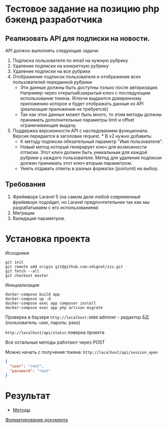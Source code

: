 # Тестовое задание на позицию php бэкенд разработчика

## Реализовать API для подписки на новости.
 
API должно выполнять следующие задачи:
1. Подписка пользователя по email на нужную рубрику
1. Удаление подписки на конкретную рубрику
1. Удаление подписки на все рубрики
1. Отображение подписок пользователя и отображение всех пользователей переданной рубрики 
   * Эти данные должны быть доступны только после авторизации. Например через открытый\закрытый ключ с последующим использование токена. 
     (Ключи выдаются доверенному приложению которое и будет отображать данные из API (реализация приложения не требуется)) 
   * Так как этих данных может быть много, то этим методы должны принимать дополнительные параметры limit и offset ограничивающие выдачу.
1. Поддержка версионности API с наследованием функционала. Версия передается в заголовке request. * В v2 нужно добавить:
   - К методу подписки обязательный параметр "Имя пользователя".
   - Новый метод который генерирует ключ для возможности отписки. 
     Этот ключ должен быть уникальным для каждой рубрики у каждого пользователя. 
     Метод для удаления подписки должен принимать этот ключ вторым параметром.
   - Уметь отдавать ответы в разных форматах (json\xml) на выбор.
 
## Требования
1. Фреймворк Laravel 5 (на самом деле любой современный фреймворк подойдет, но Laravel предпочтительнее так как мы разрабатываем с его использованием)
1. Миграции
1. Валидация параметров.


# Установка проекта
Исходники
```
git init
git remote add origin git@github.com:xdignat/zzz.git
git fetch --all
git checkout master
```
Инициализация
```
docker-compose build app
docker-compose up -d
docker-compose exec app composer install
docker-compose exec app php artisan migrate
```
Проверка в баузере
```http://localhost:8080``` adminer - редактор БД (пользователь: user, пароль: pass)

```http://localhost/api/status``` поверка проекта

Все остальные методы работают через POST

Можно начать с получения токена: ```http://localhost/api/session_open```
```json
{
  "user": "root",
  "password": "root"
}
```

# Результат

- [Методы](docs/api.md)


[Форматирование документа](https://docs.github.com/en/github/writing-on-github/basic-writing-and-formatting-syntax)
